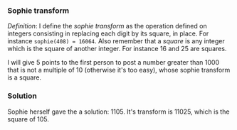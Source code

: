 ### Sophie transform


*Definition*: I define the *sophie transform* as the operation defined on integers consisting in replacing each digit by its square, in place. For instance `sophie(408) = 16064`. Also remember that a _square_ is any integer which is the square of another integer. For instance 16 and 25 are squares.

I will give 5 points to the first person to post a number greater than 1000 that is not a multiple of 10 (otherwise it's too easy), whose sophie transform is a square.


### Solution

Sophie herself gave the a solution: 1105. It's transform is 11025, which is the square of 105.

